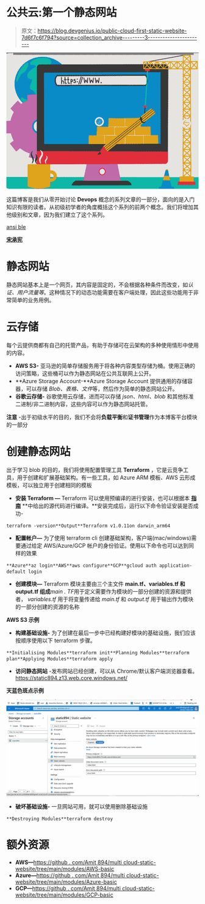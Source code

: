 # 公共云:第一个静态网站

> 原文：<https://blog.devgenius.io/public-cloud-first-static-website-7d6f7c6f794?source=collection_archive---------3----------------------->

![](img/5a6d0abb26c531b14cd780b91c4f8983.png)

这篇博客是我们从零开始讨论 **Devops** 概念的系列文章的一部分，面向的是入门知识有限的读者。从初级初学者的角度概括这个系列的前两个概念。我们将增加其他级别和文章，因为我们建立了这个系列。

[ansi ble](https://amit894.medium.com/ansible-hello-world-8d37627758a9)

[**宋承宪**](https://amit894.medium.com/ssh-what-not-to-do-92c266ca430f)

# 静态网站

静态网站基本上是一个网页，其内容是固定的，不会根据各种条件而改变，如*认证、用户流量等*。这种情况下的动态功能需要在客户端处理，因此这些功能用于非常简单的业务用例。

# 云存储

每个云提供商都有自己的托管产品，有助于存储可在云架构的多种使用情形中使用的内容。

*   **AWS S3-** 亚马逊的简单存储服务用于将各种内容类型存储为桶。使用正确的访问策略，这些桶可以作为静态网站在公共互联网上公开。
*   **Azure Storage Account-**Azure Storage Account 提供通用的存储容器，可以存储 *Blob、表格、文件*等，然后作为简单的静态网站公开。
*   **谷歌云存储-** 谷歌使用云存储，进而可以存储 *json、html、blob* 和其他标准二进制/非二进制内容，这些内容可以作为静态网站托管。

**注意** -出于初级水平的目的，我们不会将**负载平衡**和**证书管理**作为本博客平台模块的一部分

# 创建静态网站

出于学习 blob 的目的，我们将使用配置管理工具 **Terraform** ，它是云竞争工具，用于创建和扩展基础架构。有一些工具，如 Azure ARM 模板、AWS 云形成模板，可以独立用于创建相同的模板

*   **安装 Terraform —** Terraform 可以使用预编译的进行安装，也可以根据本 [**指南**](https://learn.hashicorp.com/tutorials/terraform/install-cli) **中给出的源代码进行编译。**安装完成后，运行以下命令验证安装是否成功-

```
terraform -version**Output**Terraform v1.0.11on darwin_arm64
```

*   **配置帐户—** 为了使用 terraform cli 创建基础架构，客户端(mac/windows)需要通过给定 AWS/Azure/GCP 帐户的身份验证。使用以下命令也可以达到同样的效果

```
**Azure**az login**AWS**aws configure**GCP**gcloud auth application-default login
```

*   **创建模块—** Terraform 模块主要由三个主文件 **main.tf、variables.tf 和 output.tf 组成***main . TF*用于定义需要作为模块的一部分创建的资源和提供者， *variables.tf* 用于将变量传递给 *main.tf* 和 *output.tf* 用于输出作为模块的一部分创建的资源的名称

**AWS S3 示例**

*   **构建基础设施-** 为了创建在最后一步中已经构建好模块的基础设施，我们应该按顺序使用以下 terraform 步骤。

```
**Initialising Modules**terraform init**Planning Modules**terraform plan**Applying Modules**terraform apply
```

*   **访问静态网站** -发布网站已经创建，可以从 Chrome/默认客户端浏览器查看。https://static894.z13.web.core.windows.net/

**天蓝色斑点示例**

![](img/e433a83f6d9fb3e1b24a37e09dfa8aba.png)

*   **破坏基础设施-** 一旦网站可用，就可以使用删除基础设施

```
**Destroying Modules**terraform destroy
```

# 额外资源

*   **AWS—**[https://github . com/Amit 894/multi cloud-static-website/tree/main/modules/AWS-basic](https://github.com/amit894/multicloud-static-website/tree/main/modules/aws-basic)
*   **Azure—**[https://github . com/Amit 894/multi cloud-static-website/tree/main/modules/Azure-basic](https://github.com/amit894/multicloud-static-website/tree/main/modules/azure-basic)
*   **GCP—**[https://github . com/Amit 894/multi cloud-static-website/tree/main/modules/GCP-basic](https://github.com/amit894/multicloud-static-website/tree/main/modules/gcp-basic)